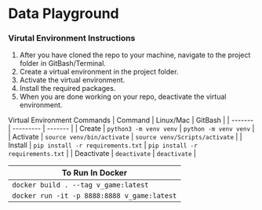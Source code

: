 # Data Playground 

<!-- chapter 1

Take time to explain the the following and why we use them 

- setting up enviornment 
- git bash 
- github 
- vs code 
- extensions 

Chapter 2

Quick project to get interest and introduce things 

- pip install 
- install pandas 
- read in data 
- show data 
- drop a column 
- do a pandas plot 

Chapter 3 

Explain in more detail each of the steps from chapter 2 
example pip and what it is why we use it ect. 

Chapter 4 

Building off the chapter project cleaning the data 

chapter 5 

Explaining the cleaning from chapter 4.. 

Rythem of book Quick section of doing 
Then section explaining each element in detail  -->



###  Virutal Environment Instructions

1. After you have cloned the repo to your machine, navigate to the project 
folder in GitBash/Terminal.
1. Create a virtual environment in the project folder. 
1. Activate the virtual environment.
1. Install the required packages. 
1. When you are done working on your repo, deactivate the virtual environment.

Virtual Environment Commands
| Command | Linux/Mac | GitBash |
| ------- | --------- | ------- |
| Create | `python3 -m venv venv` | `python -m venv venv` |
| Activate | `source venv/bin/activate` | `source venv/Scripts/activate` |
| Install | `pip install -r requirements.txt` | `pip install -r requirements.txt` |
| Deactivate | `deactivate` | `deactivate` |

|To Run In Docker|
| --- | 
| `docker build . --tag v_game:latest` |
| `docker run -it -p 8888:8888 v_game:latest` |